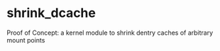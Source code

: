 # shrink_dcache
Proof of Concept: a kernel module to shrink dentry caches of arbitrary mount points
